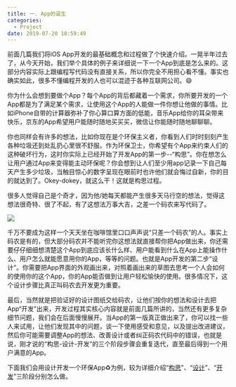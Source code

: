 ```yaml
---
title: 一. App的诞生
categories:
  - Project
date: 2019-07-20 10:59:49
---
```


<!-- block -->
前面几篇我们将iOS App开发的最基础概念和过程做了个快速介绍。一晃半年过去了，从今天开始，我们举个具体的例子来详细说一下一个App到底是怎么来的。这部分内容实际上跟编程写代码没有直接关系，所以你完全不用担心看不懂。事实也确实如此，很多不懂编程开发的人也可以混迹于各种互联网公司。😄
<!-- block -->


<!--
为什么有人想到了要开发这一个App？各种App为什么被做成这样？这些按钮、图片、文字为什么是这么摆放的？为什么你对有些App一见倾心，而有些则不那么讨喜？
-->

你为什么会想到要做个App？每个App的背后都藏着一个需求，你所要开发的一个App都是为了满足某个需求，让使用这个App的人能做一件你想让他做的事情。比如iPhone自带的计算器弥补了你心算口算方面的低能，音乐App给你的耳朵带来快乐，京东的App希望用户能随时随地买买买，微信让你能随时随地聊聊聊。

你也同样会有许多的想法，比如你现在是个环保主义者，你看到人们时时刻刻产生各种垃圾还到处乱扔心里很不舒服。作为环保卫士，你希望有个App来约束人们的这种破坏行为，这时你实际上已经开始了开发App的第一步--“构思”。你在想怎么让用户通过App来变得能主动环保呢？你会想到让人们至少用app记录一下自己每天产生多少垃圾，当触目惊心的数字呈现在眼前时也许他们就会悔过自新，你的目的就达到了。Okey-dokey，就这么干！这就是构思过程。

很多人觉得自己是个奇才，因为他/她每天都能产生很多天马行空的想法，觉得这想法很奇特、很了不起，有了这想法万事大吉，之差一个码农来写代码了。

![](http://ww3.sinaimg.cn/large/7cc829d3gw1ezft1ollblj20p00dwtab.jpg)

千万不要成为这样一个天天坐在咖啡馆里口口声声说“只差一个码农”的人。事实上码农是有的，但大部分码农并不能听完你这想法就直接帮你把App做出来，你还需要仔仔细细想清楚这个App到底应该长什么样、用户能看到什么在App上能操作什么、用户怎么就能愿意用你的App，等等的问题。也就是App开发的第二步“设计”。你需要把App界面的外观画出来，对照着画出来的草图去思考一个人会如何的使用你的这个App，你的App能否做到让用户轻松愉快的使用。很多情况下，这个设计步骤比真正叫码农去开发更为重要。

最后，当然就是把验证好的设计图纸交给码农，让他们按你的想法和设计去把App“开发”出来，开发过程其实核心内容就是前面几篇所讲的，当然还有更多复杂细节问题，我们会在后面慢慢展开。当App的第一版真正做出来了，你可以找一些人来试用，让他们发现其中的问题，谈一下使用感受和意见，以及提出改进建议，然后你可能需要调整App的想法、改善设计或者纠正码农代码中的错误，也就是说，刚才说的“构思-设计-开发”的三个阶段步骤会重复迭代，直至最后得到一个用户满意的App。

下面我们会用设计开发一个环保App♻️为例，较为详细介绍“[构思](../App-Conception)”、“[设计](../App-Prototyping)”、“[开发](../App-Development)”三阶段分别怎么做。

